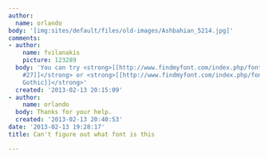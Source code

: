 ```yaml
---
author:
  name: orlando
body: '[img:sites/default/files/old-images/Ashbahian_5214.jpg]'
comments:
- author:
    name: fvilanakis
    picture: 123289
  body: 'You can try <strong>[[http://www.findmyfont.com/index.php/fonts/font-preview?fset=Hoefler%2BFrere-Jones&ffam=Knockout%20HTF27-JuniorBantamwt%20-%20Regular&fstyle=&fsize=60&fid=1a48997bf8dcd41ee67f81a1b3c78eb4&wrap=2&text=ASHBAHIAN%20DESIGN|Knockout
    #27]]</strong> or <strong>[[http://www.findmyfont.com/index.php/fonts/font-preview?fset=Font-Bureau&ffam=Garage%20Gothic%20-%20Regular&fstyle=&fsize=60&fid=5e43e14a8695bf6105b00d71907eaf77&wrap=2&text=ASHBAHIAN%20DESIGN|Garage
    Gothic]]</strong>'
  created: '2013-02-13 20:15:09'
- author:
    name: orlando
  body: Thanks for your help.
  created: '2013-02-13 20:40:53'
date: '2013-02-13 19:28:17'
title: Can't figure out what font is this

---
```

